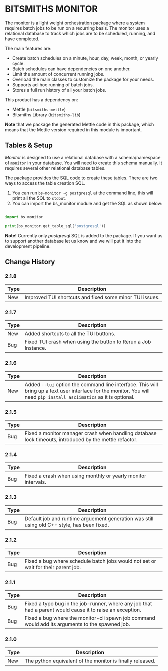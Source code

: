 # BITSMITHS MONITOR #

The monitor is a light weight orchestration package where a system requires batch jobs to be run on a recurring basis.  The monitor
uses a relational database to track which jobs are to be scheduled, running, and have completed.


The main features are:
- Create batch schedules on a minute, hour, day, week, month, or yearly cycle.
- Batch schedules can have dependencies on one another.
- Limit the amount of concurrent running jobs.
- Overload the main classes to customize the package for your needs.
- Supports ad-hoc running of batch jobs.
- Stores a full run history of all your batch jobs.


This product has a dependency on:

- Mettle (`bitsmiths-mettle`)
- Bitsmiths Library (`bitsmiths-lib`)


**Note** that we package the generated Mettle code in this package, which means that the Mettle version required in this module is important.

## Tables & Setup ##

*Monitor* is designed to use a relational database with a schema/namespace of `monitor` in your database. You will need to create this schema manually.
It requires several other relational database tables.

The package provides the SQL code to create these tables. There are two ways to access the table creation SQL.

1. You can run `bs-monitor -g postgresql` at the command line, this will print all the SQL to `stdout`.
2. You can import the bs_monitor module and get the SQL as shown below:

```python

import bs_monitor

print(bs_monitor.get_table_sql('postgresql'))

```

**Note!** Currently only *postgresql* SQL is added to the package. If you want us to support another database let
us know and we will put it into the development pipeline.


## Change History ##

### 2.1.8 ###

| Type | Description |
| ---- | ----------- |
| New  | Improved TUI shortcuts and fixed some minor TUI issues. |

### 2.1.7 ###

| Type | Description |
| ---- | ----------- |
| New  | Added shortcuts to all the TUI buttons. |
| Bug  | Fixed TUI crash when using the button to Rerun a Job Instance. |

### 2.1.6 ###

| Type | Description |
| ---- | ----------- |
| New  | Added `--tui` option the command line interface. This will bring up a text user interface for the monitor. You will need `pip install asciimatics` as it is optional. |


### 2.1.5 ###

| Type | Description |
| ---- | ----------- |
| Bug  | Fixed a monitor manager crash when handling database lock timeouts, introduced by the mettle refactor. |


### 2.1.4 ###

| Type | Description |
| ---- | ----------- |
| Bug  | Fixed a crash when using monthly or yearly monitor intervals. |


### 2.1.3 ###

| Type | Description |
| ---- | ----------- |
| Bug  | Default job and runtime arguement generation was still using old C++ style, has been fixed. |


### 2.1.2 ###

| Type | Description |
| ---- | ----------- |
| Bug  | Fixed a bug where schedule batch jobs would not set or wait for their parent job. |


### 2.1.1 ###

| Type | Description |
| ---- | ----------- |
| Bug  | Fixed a typo bug in the job-runner, where any job that had a parent would cause it to raise an exception. |
| Bug  | Fixed a bug where the monitor-cli spawn job command would add its arguments to the spawned job. |


### 2.1.0 ###

| Type | Description |
| ---- | ----------- |
| New  | The python equivalent of the monitor is finally released. |

